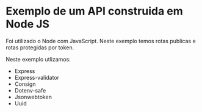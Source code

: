 # Exemplo de um API construida em Node JS

Foi utilizado o Node com JavaScript.
Neste exemplo temos rotas publicas e rotas protegidas por token.

Neste exemplo utlizamos: 
 - Express
 - Express-validator
 - Consign
 - Dotenv-safe
 - Jsonwebtoken
 - Uuid

